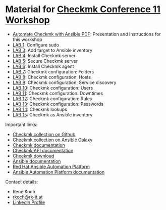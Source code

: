 # Material for [Checkmk Conference 11 Workshop](https://conference.checkmk.com/workshops)

* [Automate Checkmk with Ansible PDF](Automate_Checkmk_with_Ansible.pdf): Presentation and Instructions for this workshop
* [LAB 1](lab1/etc/sudoers.d): Configure sudo
* [LAB 3](lab3/playbooks): Add target to Ansible inventory
* [LAB 4](lab4/playbooks): Install Checkmk server
* [LAB 5](lab5/playbooks): Secure Checkmk server
* [LAB 6](lab6/playbooks): Install Checkmk agent
* [LAB 7](lab7/playbooks): Checkmk configuration: Folders
* [LAB 8](lab8/playbooks): Checkmk configuration: Hosts
* [LAB 9](lab9/playbooks): Checkmk configuration: Service discovery
* [LAB 10](lab10/playbooks): Checkmk configuration: Users
* [LAB 11](lab11/playbooks): Checkmk configuration: Downtimes
* [LAB 12](lab12/playbooks): Checkmk configuration: Rules
* [LAB 13](lab13/playbooks): Checkmk configuration: Passwords
* [LAB 14](lab14/playbooks): Checkmk lookups
* [LAB 15](lab15/playbooks): Checkmk as Ansible inventory

Important links:

* [Checkmk collection on Github](https://github.com/Checkmk/ansible-collection-checkmk.general)
* [Checkmk collection on Ansible Galaxy](https://galaxy.ansible.com/ui/repo/published/checkmk/general/)
* [Checkmk documentation](https://docs.checkmk.com/latest/en/)
* [Checkmk API documentation](https://docs.checkmk.com/latest/en/rest_api.html)
* [Checkmk download](https://checkmk.com/download)
* [Ansible documentation](https://docs.ansible.com/)
* [Red Hat Ansible Automation Platform](https://www.redhat.com/en/technologies/management/ansible)
* [Ansible Automation Platform documentation](https://docs.redhat.com/en/documentation/red_hat_ansible_automation_platform/2.5)

Contact details:

* René Koch
* [rkoch@rk-it.at](mailto:rkoch@rk-it.at)
* [Linkedin Profile](https://www.linkedin.com/in/rk-it-at/)
